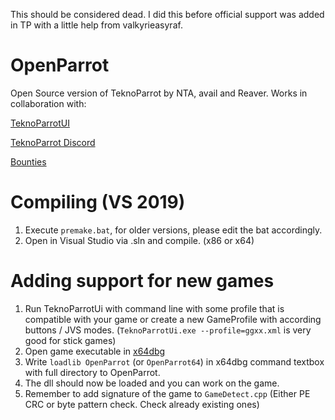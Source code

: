 This should be considered dead.  I did this before official support was added in TP with a little help from valkyrieasyraf.

# OpenParrot

Open Source version of TeknoParrot by NTA, avail and Reaver. Works in collaboration with: 

[TeknoParrotUI](https://github.com/teknogods/TeknoParrotUI)

[TeknoParrot Discord](https://discord.gg/kmWgGDe)

[Bounties](https://docs.google.com/spreadsheets/d/1gC2vCqWq93Blmg6XsbVYxEsMU3y1p6WPzbnkbtrg_k0/edit?usp=sharing)

# Compiling (VS 2019)

1. Execute ``premake.bat``, for older versions, please edit the bat accordingly.
2. Open in Visual Studio via .sln and compile. (x86 or x64)

# Adding support for new games

1. Run TeknoParrotUi with command line with some profile that is compatible with your game or create a new GameProfile with according buttons / JVS modes. (``TeknoParrotUi.exe --profile=ggxx.xml`` is very good for stick games)
2. Open game executable in [x64dbg](https://x64dbg.com/#start)
3. Write ``loadlib OpenParrot`` (or ``OpenParrot64``) in x64dbg command textbox with full directory to OpenParrot.
6. The dll should now be loaded and you can work on the game.
7. Remember to add signature of the game to ``GameDetect.cpp`` (Either PE CRC or byte pattern check. Check already existing ones)

   
